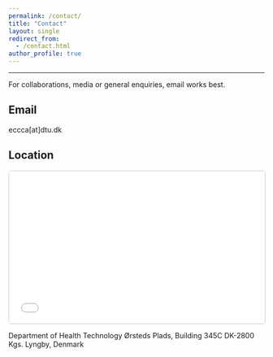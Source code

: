 ```yaml
---
permalink: /contact/
title: "Contact"
layout: single
redirect_from:
  - /contact.html
author_profile: true  
---
```

<hr>

For collaborations, media or general enquiries, email works best.

## Email
eccca[at]dtu.dk

## Location
<iframe src="/talkmap/map.html" width="100%" height="300px" style="border:1px solid #ccc; border-radius: 5px;"></iframe>

Department of Health Technology
Ørsteds Plads, Building 345C
DK-2800 Kgs. Lyngby, Denmark